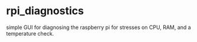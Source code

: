 # rpi_diagnostics

simple GUI for diagnosing the raspberry pi for stresses on CPU, RAM, and a temperature check.
